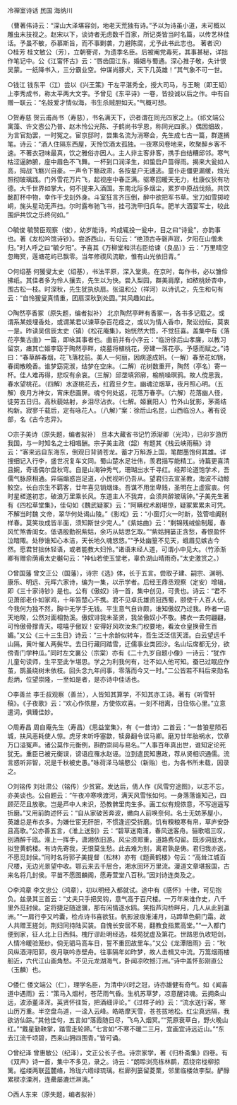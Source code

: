 <!-- { "loadSidebar": true } -->
冷禅室诗话 民国 海纳川

（曹著伟诗云：“深山大泽堪容剑，地老天荒独有诗。”予以为诗虽小道，未可概以雕虫末技视之。赵宋以下，谈诗者无虑数千百家，所记类皆当时名篇，以传艺林佳话。予虽不敏，忝慕斯旨，而不事剿袭，力避陈腐，尤予此书此志也。
著者识）
○桂芳
桂文敏公（芳），立朝謇谔，为遗季名臣。后被阉党毒死，其事甚秘，详拙作笔记中。公《江甯怀古》云：“唇齿固江东，婚姻与蜀通。深心推子敬，失计恨吴蒙。一纸降书入，三分霸业空。仲谋尚豚犬，天下几英雄！”其气象不可一世。  

○钱江
钱东平（江）尝以《兴王策》干左平湛秀全，授大司马，与王畹（即王韬）上李秀成书，称太平两大文字。予曾见《东平诗》一卷，皆投诚以后之作。中有自赠一联云：“名妓爱才情似海，书生杀贼胆如天。”气概可想。    

○贺寿慈
贺云甫尚书（寿慈），书名满天下，识者谓在同光四家之上。（祁文端公寓藻、许文悫公乃普、赵木怜公光陈、子鹤尚书孚恩，称同光四家。）偶因细故，为言官劾罢，一时冤之。宦京邸时，尝集名流为消寒会，先生成七古一篇，群遂搁笔。诗云：“酒人住隔东西屋，天怜饮酒太孤独。一夜寒风卷地来，吹聚醉乡客不速。不著衣冠味最真，饮之雅俗亦因人。主人非主客非客，携手自结糟邱邻。寒气枯涩逼肺腑，座中眉色不飞舞。一杯到口润泽生，如蛰启户苗得雨。揭来大瓮如人高，拇战飞觞兴自豪。一声令下觞政肃，各按星户无逋逃。童仆走僵更漏缓，烛光照彻玻璃践。门外雪花万片飞，起视座中春正满。驱寒回暖天无力，杜康仪狄有功德。大千世界如掌大，何不提来入酒国。东南北际多烟尘，累岁中原战伐频。共饮酩酊杯中物，幸作干戈刦外身。斗室狂言齐压倒，醉中欲把军书草。宝刀如雪掷崆峒，旄头星动无声扫。尔时露布驰飞书，挂弓洗甲归兵车。肥羊大酒宴军士，较此围炉共饮之乐终何如。”

○毓俊
毓赞臣观察（俊），幼岁能诗，吟成辄投一瓮中，目之曰“诗瓮”，亦韵事也。著《友松吟馆诗钞》。尝游西山，有句云：“绝顶古寺磬声寂，夕阳在山僧未归。”时人呼之曰“毓夕阳”。予喜其《万柳堂和洪右臣给谏（良品）》云：“万里晴空忽晦冥，莲塘花屿已飘零。当年修禊风流歇，惟有山光依旧青。”  

○何绍基
何猨叟太史（绍基），书法平原，深入堂奥。在京时，每作书，必以雏伶拂纸。其佳者多为伶人攘去，先生以为快。尝入梨园，群美肩摩，如秾桃娇杏中，围古松一枝。时深秋，先生犹执纨扇。张温和公（祥河）以诗讥之，先生和句有云：“自怜猨叟真情重，团扇深秋到处圆。”其风趣如此。

○陶然亭香冢（原失题，编者拟补）
北京陶然亭畔有香冢一，各书多记载之。或谓系某妓埋香处，或谓某君以谏草杂百花痉之，或以为情人香巾，聚讼纷纭，莫衷一是。昨读吴信辰太史（镇）《松花庵集》，始恍然大悟，不觉狂喜。盖集中有《落花亭集古曲》一篇，即咏其事者也。曲前并有小序云：“临汾徐后山孝廉，以教习留京，瘗其亡姬李窈于陶然亭畔，绕墓将植桃花，旁建一落花亭。予感而赋之。”诗曰：“春草醉春烟，花飞落枕前。美人一何丽，因病遂成妍。（一解）春至花如锦，春闺散晚香。谁梦窈窕淑，结梦在空床。（二解）花树数重开，陶然（亭名）寄一杯。佳人难再得，悲叹有余哀。（三解）邱垄填郛廓，榆梢噪暝鸦。故人傥思我，春水望桃花。（四解）水逐桃花去，红霞旦夕生。幽魂泣烟草，夜月照心明。（五解）夜月方神女，宵床悲画屏。魂兮何处返，花落万春亭。（六解）花落幽人径，徒劳五日归。高秋藐姑射，乡泪尽沾衣。（七解。姬襄阳人）竹外山犹影，茅斋结构新。寂寥千载后，定有咏花人。（八解）”案：徐后山名昆，山西临汾人。著有说部，名《古今志异》。

○宗子美诗（原失题，编者拟补）
旦本大藏省书记竹添渐卿（光鸿），已卯岁游历我国，与一时知名之士相唱酬。宗子美主政（韶）有题其《栈云峡雨稿》诗云：“客来远自东海东，倒观日背骑苍龙。蓄才万斛游上国，笔酣墨饱何其雄。详搜细记入行李，盛世况复车文同。蜀山楚水足壮伟，羡君描写能精工。诗篇更喜清且婉，奇语偶尔盘秋穹。自是山海钟秀气，珊瑚出水千寻红。经邦论道饱学术，吾儒气脉原相通。异端煽惑岂足道，小民视听仍吾从。望君归去宣圣教，海波不动鲸鲛空。长白宗生不羁客，廿年喜见销烟烽。吾谋不用坐卑贱，圣明在上虚宸衷。何时星槎遂初志，破浪万里乘长风。东道主人不我弃，会须共醉玻璃钟。”子美先生著有《四松草堂集》，佳句如《魏武疑冢》云：“阿瞒权术剧堪惊，疑冢累累未可凭。不解当时魏    文帝，翠华何处谒山陵。”《影戏》云：“小窗灯火一时新，弦管喧阗别样春。莫笑妆成皆半面，须知斯世少完人。”《紫姑曲》云：“剩锦残绒偷制履，春风忙煞香闺女。低语殷勤祝紫姑，余巧从姑思乞取。”“紫姑拥篓正含愁，春恨盈怀泣暗陬。处秽谁知心本洁，天长地久魂悠悠。”“予处幽篁不见天，蛾眉见嫉古今然。愿君甘拙休轻语，或者能教大妇怜。”诸语未经人道，可谓小中见大。（竹添渐卿有赠俞荫甫太史樾句云：“神仙若使玉堂老，辜负湖山晴雨奇。”太史激赏之。）  

○曾国藩
曾文正公（国藩），诗宗《选》体，长于五言。尝取子建、嗣宗、渊明、康乐、明远、元晖六家诗，编为一集，以示学者。后经王鼎丞观察（定安）增辑，即《三十家诗钞》是也。公有《傲奴》诗一首，集中创见，可贵也。诗云：“君不见萧郎老仆如家鸡，十年笞楚心不携。君不见卓氏雄资冠西蜀，颐使千人百人伏。今我何为独不然，胸中无学手无钱。平生意气自许颇，谁知傲奴乃过我。昨者一语天地暌，公然对面相勃溪。傲奴诽我未圣贤，我坐傲奴小不敬。拂衣一去何翩翩，可怜傲骨撑青天。噫嘻乎傲奴！安得好风吹汝朱门权要地，看汝仓皇换骨生百媚。”又公《三十三生日》诗云：“三十余龄似转车，吾生泛泛信天涯。白云望远千山隔，黄叶催人两鬓华。去日行藏同踏雪，迂儒事业类团沙。名山坛席都无分，欲傍青门学种瓜。”同时左文襄公（宗棠）亦有《二十九岁自题小像》一诗云：“犹作儿童句读师，生平至此乍堪思。学之为利我何有，壮不如人他可知。蚕已过眠应作茧，鹊虽绕树未依枝。回头念九年间事，零落而今又一时。”二公皆若不料后来勋名彪炳，位望崇隆，一至如是者，是亦诗中佳话也。

○李善兰
李壬叔观察（善兰），人皆知其算学，不知其亦工诗。著有《听雪轩稿》。《子夜歌》云：“欢心作侬屋，方使侬欢喜。一刻不相离，日住侬心里。”立意遣词，俱臻佳妙。

○周寿昌
周自庵先生（寿昌）《思益堂集》，有《一昔诗》二首云：“一昔狼星陨石城，扶风恶耗使人惊。虎牙未听呼塞歙，犊鼻翻令误马卿。磨刃廿年胎祸水，饮章万口溢冤声。诸公莫作元衡例，斟酌崇祠与易名。”“人事百年真出世，谁知定论死犹无。重臣已被元衡误，谤语应罹水赵诬。泣到遣民知惠政，荐从贤相识通儒。流言惑听非智，况是千秋被史愚。”咏荷泽马端愍公（新贻）也，为各书所未载，因录之。

○刘铭传
刘壮肃公（铭传）少贫窘。发达后，倩人作《风雪穷途图》，以志不忘，亦美谈也。公自题云：“午夜冲寒唤渡河，满天风雪怅如何。一身落落谁知己，四顾茫茫且放歌。岂是芦中人未识，恐教髀里肉生多。画工似有规侬意，不写逍遥写折磨。”又用前韵述怀云：“自从家破苦奔波，嫩向人前唤奈何。名士无妨茅屋小，英雄总是布衣多。为嫌仕宦无肝胆，不惯逢迎受折磨。饥有糗粮寒有帛，草庐安卧且高歌。”公亦善五言，《淮上送别》云：“碧草迷南浦，春风送客舟。骊歌唱三叹，别酒醉千瓯。淮上一挥手，潇湘依旧游。风尘须郑重，道路费勾留。既涉洞庭水，拟登黄鹤楼。有诗先寄我，无恨莫生愁。此去难为别，离君孰是俦。君归我亦返，不愿觅封侯。”同时名将郭子美提督（松林）亦有《题黄鹤楼》句云：“高耸江城百尺楼，无边光景望中收。鄂云来去千层合，湘水回环万里流。漫道文章堪报国，古来名将几封侯。平苗不愿图麟阁，愿寿萱堂八百秋。”因刘诗连类及之。  

○李鸿章
李文忠公（鸿章），初以明经入都就试。途中有《感怀》十律，可见抱负。兹录其三首云：“丈夫只手把吴钩，意气高于百尺楼。一万年来谁作史，八千里外觅封侯。定将捷足随途骥，那有闲情逐水鸥。笑指芦沟桥畔月，几人从此到瀛洲。”“一肩行李又吟囊，检点诗书喜欲狂。帆影波痕淮浦月，马蹄草色蓟门霜。故人共赠王搓剑，荆妇同持陆买装。自愧长安居不易，翻教食指累高堂。”“一入都门便到家，征人北上日西斜。槐厅谬赴明经选，桂苑犹虚及第花。世路恩仇收短剑，人情冷暖验笼纱。倘无驷马高车日，誓不重回故里车。”又公《龙潭阻雨》云：“秋风纵酒浔阳郭，夜月联吟赤壁舟。往事隔年如昨梦，故人击楫又中流。万篙烟雨楼船近，六代江山画角愁。不见元龙湖海气，卧闻凉吹撼汀洲。”诗中盖怀彭刚直公（玉麟）也。  

○倭仁
倭文端公（仁），理学名臣，为清中兴时之冠，诗亦雄健有奇气。如《闻喜道中遇雨》云：“策马入烟村，苍茫雨气昏。生机苏草梦，凉意醒诗魂。云拥条山远，波添董泽浑。英贤怀往哲，把酒细评论。”《过样子岭》云：“流水送行客，寒山历万重。半空盘鸟道，一迳入云峰。皓皓摩天雪，苍苍拔地松。红尘真远隔，我欲访仙踪。”其他佳句，五言如“落霞随日尽，飞鸟入烟冥。”“荒原衰草白，野火晚山红。”“戴星勤鞅掌，踏雪走轮蹄。”七言如“不寒不暖二三月，宜画宜诗远近山。”“东去江流千顷碧，西来山拥四围青。”皆可诵。    

○曾纪泽
曾惠敏公（纪泽），文正公长子也。诗宗家学，著《归朴斋集》四卷。有  《双声》诗一首，集中不多见，录之。诗云：“朗聆浏亮栋林鹛，荔绕帘栊柳掠篱。褴缕两联蓝麓络，玲珑六绺绿琉璃。栏廊列篓留菱栗，邻里临楼敛李梨。酽醁累棂凉溧洌，连罍屡漉烂淋漓。”

○西人东来（原失题，编者拟补）
